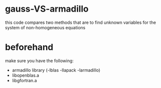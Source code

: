 # gauss-VS-armadillo
this code compares two methods that are to find unknown variables for the system of non-homogeneous equations

# beforehand 
make sure you have the following:
- armadillo library 
(-lblas -llapack -larmadillo)
- libopenblas.a
- libgfortran.a
